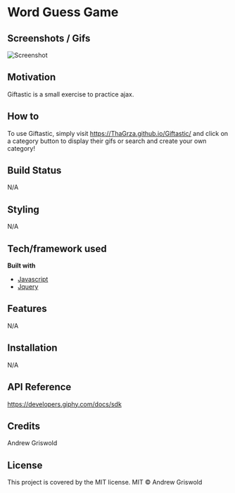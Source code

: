 # Word Guess Game

## Screenshots / Gifs
![Screenshot](/assets/screenshot.png)

## Motivation
Giftastic is a small exercise to practice ajax.

## How to
To use Giftastic, simply visit https://ThaGrza.github.io/Giftastic/ and click on a category button to display their gifs or search and create your own category!

## Build Status
N/A

## Styling
N/A

## Tech/framework used
<b> Built with </b>
- [Javascript](https://www.javascript.com/)
- [Jquery](https://jquery.com/)
## Features
N/A

## Installation
N/A

## API Reference
https://developers.giphy.com/docs/sdk

## Credits
Andrew Griswold

## License
This project is covered by the MIT license.
MIT © Andrew Griswold